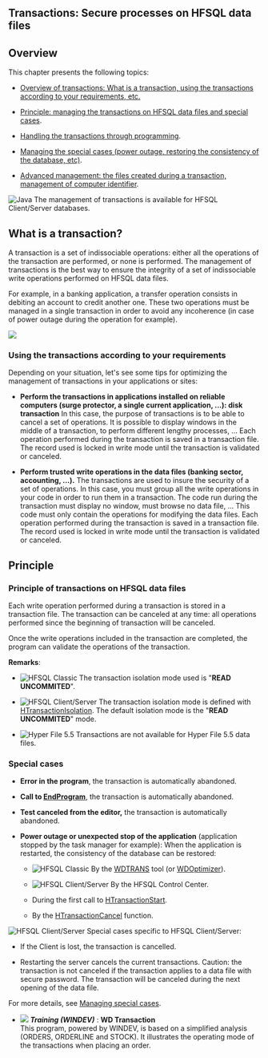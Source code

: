 
## Transactions: Secure processes on HFSQL data files 
			



<a name="NOTE1"></a>
<a name="NOTE1_1"></a>


## Overview
<a name="overview_ELTTEXTE000192"></a>
This chapter presents the following topics:

- [Overview of transactions: What is a transaction, using the transactions according to your requirements, etc.](#NOTE2_1)

- [Principle: managing the transactions on HFSQL data files and special cases](#NOTE3_1).

- [Handling the transactions through programming](../WDLang4/3044336.md).

- [Managing the special cases (power outage, restoring the consistency of the database, etc)](../WDLang4/3044337.md).

- [Advanced management: the files created during a transaction, management of computer identifier](../WDLang4/3044337.md).




![Java](https://doc.pcsoft.fr/ext/images/us/JAVA.png) The management of transactions is available for HFSQL Client/Server databases. 



<a name="NOTE2"></a>
<a name="NOTE2_1"></a>


## What is a transaction?
<a name="what_transaction_ELTTEXTE000222"></a>
A transaction is a set of indissociable operations: either all the operations of the transaction are performed, or none is performed. The management of transactions is the best way to ensure the integrity of a set of indissociable write operations performed on HFSQL data files.

For example, in a banking application, a transfer operation consists in debiting an account to credit another one. These two operations must be managed in a single transaction in order to avoid any incoherence (in case of power outage during the operation for example).

![](https://doc.pcsoft.fr/en-US/images/image.awp?langid=3&name=transaction.gif)

<a name="NOTE2_2"></a>


### Using the transactions according to your requirements
<a name="using_the_transactions_according_your_requirements_ELTPARAGRAPHE000054"></a>

Depending on your situation, let's see some tips for optimizing the management of transactions in your applications or sites:

- **Perform the transactions in applications installed on reliable computers (surge protector, a single current application, ...): disk transaction**
	In this case, the purpose of transactions is to be able to cancel a set of operations. It is possible to display windows in the middle of a transaction, to perform different lengthy processes, ...
	Each operation performed during the transaction is saved in a transaction file. The record used is locked in write mode until the transaction is validated or canceled.

- **Perform trusted write operations in the data files (banking sector, accounting, ...).**
	The transactions are used to insure the security of a set of operations. In this case, you must group all the write operations in your code in order to run them in a transaction. The code run during the transaction must display no window, must browse no data file, ... This code must only contain the operations for modifying the data files. 
	Each operation performed during the transaction is saved in a transaction file. The record used is locked in write mode until the transaction is validated or canceled.




<a name="NOTE3"></a>
<a name="NOTE3_1"></a>


## Principle
<a name="principle_ELTTEXTE000252"></a>


### Principle of transactions on HFSQL data files
<a name="principle_transactions_hfsql_data_files_ELTPARAGRAPHE000074"></a>

Each write operation performed during a transaction is stored in a transaction file. The transaction can be canceled at any time: all operations performed since the beginning of transaction will be canceled.

Once the write operations included in the transaction are completed, the program can validate the operations of the transaction.

**Remarks**: 

- ![HFSQL Classic](https://doc.pcsoft.fr/ext/images/us/HF.png) The transaction isolation mode used is "**READ UNCOMMITED**". 

- ![HFSQL Client/Server](https://doc.pcsoft.fr/ext/images/us/HFCS.png) The transaction isolation mode is defined with [HTransactionIsolation](../WDLang4/1000020926.md). The default isolation mode is the "**READ UNCOMMITED**" mode. 

- ![Hyper File 5.5](https://doc.pcsoft.fr/ext/images/us/HF55.png) Transactions are not available for Hyper File 5.5 data files.



<a name="NOTE3_2"></a>


### Special cases
<a name="special_cases_ELTPARAGRAPHE000100"></a>

- **Error in the program**, the transaction is automatically abandoned.

- **Call to [EndProgram](../WDLang1/3013033.md)**, the transaction is automatically abandoned.

- **Test canceled from the editor,** the transaction is automatically abandoned.

- **Power outage or unexpected stop of the application** (application stopped by the task manager for example): 
	When the application is restarted, the consistency of the database can be restored:

	- ![HFSQL Classic](https://doc.pcsoft.fr/ext/images/us/HF.png) By the [WDTRANS](../WDTrans/3524005.md) tool (or [WDOptimizer](../WDOptimiseur/3519002.md)). 

	- ![HFSQL Client/Server](https://doc.pcsoft.fr/ext/images/us/HFCS.png) By the HFSQL Control Center.

	- During the first call to [HTransactionStart](../WDLang4/3044002.md). 

	- By the [HTransactionCancel](../WDLang4/3044001.md) function. 







![HFSQL Client/Server](https://doc.pcsoft.fr/ext/images/us/HFCS.png) Special cases specific to HFSQL Client/Server:

- If the Client is lost, the transaction is cancelled.

- Restarting the server cancels the current transactions. Caution: the transaction is not canceled if the transaction applies to a data file with secure password. The transaction will be canceled during the next opening of the data file.




For more details, see [Managing special cases](../WDLang4/3044337.md).


- ![](https://doc.pcsoft.fr/en-US/images/image.awp?langid=3&name=WDTransaction.gif) ***Training (WINDEV)*** : **WD Transaction** <br>This program, powered by WINDEV, is based on a simplified analysis (ORDERS, ORDERLINE and STOCK). It illustrates the operating mode of the transactions when placing an order.


